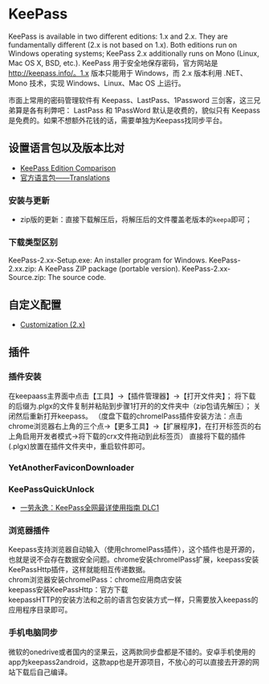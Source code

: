 # KeePass
<!-- @author DHJT 2019-01-12 -->
KeePass is available in two different editions: 1.x and 2.x. They are fundamentally different (2.x is not based on 1.x). Both editions run on Windows operating systems; KeePass 2.x additionally runs on Mono (Linux, Mac OS X, BSD, etc.).
KeePass 用于安全地保存密码，官方网站是 http://keepass.info/。1.x 版本只能用于 Windows，而 2.x 版本利用 .NET、Mono 技术，实现 Windows、Linux、Mac OS 上运行。

市面上常用的密码管理软件有 Keepass、LastPass、1Password 三剑客，这三兄弟算是各有利弊吧：
LastPass 和 1PassWord 默认是收费的，貌似只有 Keepass 是免费的。如果不想额外花钱的话，需要单独为Keepass找同步平台。

## 设置语言包以及版本比对
- [KeePass Edition Comparison][1]
- [官方语言包——Translations][2]

### 安装与更新
- zip版的更新：直接下载解压后，将解压后的文件覆盖老版本的`keepa`即可；

### 下载类型区别
KeePass-2.xx-Setup.exe: An installer program for Windows.
KeePass-2.xx.zip: A KeePass ZIP package (portable version).
KeePass-2.xx-Source.zip: The source code.

## 自定义配置
- [Customization (2.x)][3]

## 插件

### 插件安装
在keepaass主界面中点击【工具】→【插件管理器】→【打开文件夹】；
将下载的后缀为.plgx的文件复制并粘贴到步骤1打开的的文件夹中（zip包请先解压）；
关闭然后重新打开keepass。
（度盘下载的chromeIPass插件安装方法：点击chrome浏览器右上角的三个点→【更多工具】→【扩展程序】，在打开标签页的右上角启用开发者模式→将下载的crx文件拖动到此标签页）
直接将下载的插件(.plgx)放置在插件文件夹中，重启软件即可。

### YetAnotherFaviconDownloader
### KeePassQuickUnlock
- [一劳永逸：KeePass全网最详使用指南 DLC1](https://post.smzdm.com/p/735073/)

### 浏览器插件
Keepass支持浏览器自动输入（使用chromeIPass插件），这个插件也是开源的，也就是说不会存在数据安全问题。chrome安装chromeIPass扩展，keepass安装KeePassHttp插件，这样就能相互传递数据。<br>
chrom浏览器安装chromeIPass：chrome应用商店安装<br>
keepass安装KeePassHttp：官方下载<br>
keepassHTTP的安装方法和之前的语言包安装方式一样，只需要放入keepass的应用程序目录即可。

### 手机电脑同步
微软的onedrive或者国内的坚果云，这两款同步盘都是不错的。安卓手机使用的app为keepass2android，这款app也是开源项目，不放心的可以直接去开源的网站下载后自己编译。

[1]: https://keepass.info/compare.html 'KeePass Edition Comparison'
[2]: https://keepass.info/translations.html 'Translations'
[3]: https://keepass.info/help/v2_dev/customize.html 'customize'
[4]: https://www.52pojie.cn/thread-670464-1-1.html '密码管理：keepass2'
[5]: https://post.smzdm.com/p/713042/ '软件教程 篇一：从入门到熟练：KeePass全网最详使用指南'